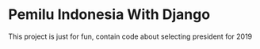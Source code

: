 # Pemilu Indonesia With Django
This project is just for fun, contain code about selecting president for 2019
